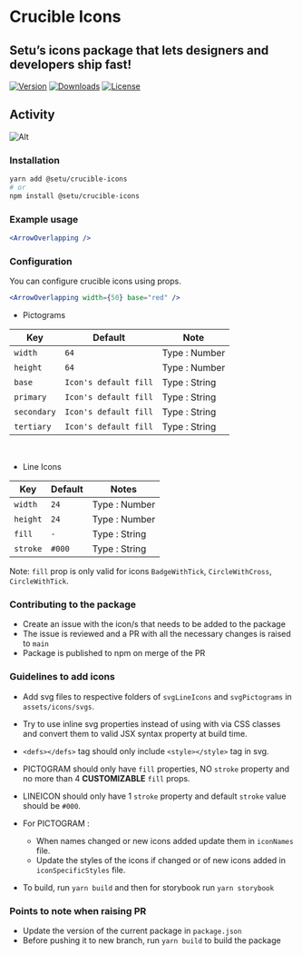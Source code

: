 # Crucible Icons

## Setu’s icons package that lets designers and developers ship fast!

[![Version](https://img.shields.io/npm/v/@setu/crucible-icons?color=%2320014B)](https://www.npmjs.org/package/@setu/crucible-icons)
[![Downloads](https://img.shields.io/npm/dw/@setu/crucible-icons?color=%23FEB452)](https://www.npmjs.org/package/@setu/crucible-icons)
[![License](https://img.shields.io/npm/l/@setu/crucible-icons?color=%23FE90A0)](LICENSE.md)

## Activity

![Alt](https://repobeats.axiom.co/api/embed/f5c43cd3cf9905b1a8810e410546863a31930f84.svg "Repobeats analytics image")

### Installation

```bash
yarn add @setu/crucible-icons
# or
npm install @setu/crucible-icons
```

### Example usage

```jsx
<ArrowOverlapping />
```

### Configuration

You can configure crucible icons using props.

```jsx
<ArrowOverlapping width={50} base="red" />
```

-   Pictograms

| Key         | Default               | Note          |
| ----------- | --------------------- | ------------- |
| `width`     | `64`                  | Type : Number |
| `height`    | `64`                  | Type : Number |
| `base`      | `Icon's default fill` | Type : String |
| `primary`   | `Icon's default fill` | Type : String |
| `secondary` | `Icon's default fill` | Type : String |
| `tertiary`  | `Icon's default fill` | Type : String |

<br>

-   Line Icons

| Key      | Default | Notes         |
| -------- | ------- | ------------- |
| `width`  | `24`    | Type : Number |
| `height` | `24`    | Type : Number |
| `fill`   | `-`     | Type : String |
| `stroke` | `#000`  | Type : String |

Note: `fill` prop is only valid for icons `BadgeWithTick`, `CircleWithCross`, `CircleWithTick`.

### Contributing to the package

-   Create an issue with the icon/s that needs to be added to the package
-   The issue is reviewed and a PR with all the necessary changes is raised to `main`
-   Package is published to npm on merge of the PR

### Guidelines to add icons

-   Add svg files to respective folders of `svgLineIcons` and `svgPictograms` in `assets/icons/svgs`.
-   Try to use inline svg properties instead of using with via CSS classes and convert them to valid JSX syntax property at build time.
-   `<defs></defs>` tag should only include `<style></style>` tag in svg.
-   PICTOGRAM should only have `fill` properties, NO `stroke` property and no more than 4 **CUSTOMIZABLE** `fill` props.
-   LINEICON should only have 1 `stroke` property and default `stroke` value should be `#000`.

-   For PICTOGRAM :
    -   When names changed or new icons added update them in `iconNames` file.
    -   Update the styles of the icons if changed or of new icons added in `iconSpecificStyles` file.
-   To build, run `yarn build` and then for storybook run `yarn storybook`

### Points to note when raising PR

-   Update the version of the current package in `package.json`
-   Before pushing it to new branch, run `yarn build` to build the package

